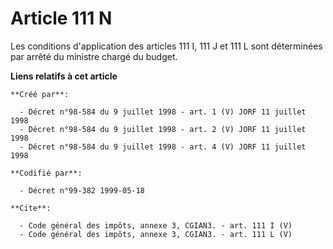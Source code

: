 # Article 111 N

Les conditions d'application des articles 111 I, 111 J et 111 L sont déterminées par arrêté du ministre chargé du budget.

**Liens relatifs à cet article**

	**Créé par**:

	  - Décret n°98-584 du 9 juillet 1998 - art. 1 (V) JORF 11 juillet 1998
	  - Décret n°98-584 du 9 juillet 1998 - art. 2 (V) JORF 11 juillet 1998
	  - Décret n°98-584 du 9 juillet 1998 - art. 4 (V) JORF 11 juillet 1998

	**Codifié par**:

	  - Décret n°99-382 1999-05-18

	**Cite**:

	  - Code général des impôts, annexe 3, CGIAN3. - art. 111 I (V)
	  - Code général des impôts, annexe 3, CGIAN3. - art. 111 L (V)

